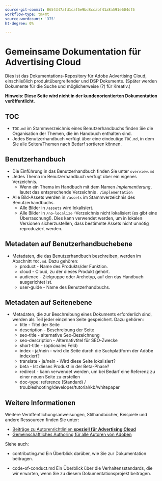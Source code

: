 ```yaml
---
source-git-commit: 0654347afd1caf5e9bd8ccabf41a8a591e604df5
workflow-type: tm+mt
source-wordcount: '375'
ht-degree: 0%

---
```

# Gemeinsame Dokumentation für Advertising Cloud

Dies ist das Dokumentations-Repository für Adobe Advertising Cloud, einschließlich produktübergreifender und DSP Dokumente. (Später werden Dokumente für die Suche und möglicherweise (?) für Kreativ.)

**Hinweis: Diese Seite wird nicht in der kundenorientierten Dokumentation veröffentlicht.**

## TOC

+ `TOC.md` im Stammverzeichnis eines Benutzerhandbuchs finden Sie die Organisation der Themen, die im Handbuch enthalten sind.
+ Jedes Benutzerhandbuch verfügt über eine eindeutige `TOC.md`, in dem Sie alle Seiten/Themen nach Bedarf sortieren können.


## Benutzerhandbuch

+ Die Einführung in das Benutzerhandbuch finden Sie unter `overview.md`
+ Jedes Thema im Benutzerhandbuch verfügt über ein eigenes Verzeichnis.
   + Wenn ein Thema im Handbuch mit dem Namen *Implementierung*, lautet das entsprechende Verzeichnis . `/implementation`
+ Alle Bild-Assets werden in `/assets` im Stammverzeichnis des Benutzerhandbuchs.
   + Alle Bilder in `/assets` wird lokalisiert.
   + Alle Bilder in `/no-localize` -Verzeichnis nicht lokalisiert (es gibt eine Überraschung!). Dies kann verwendet werden, um in lokalen Versionen sicherzustellen, dass bestimmte Assets nicht unnötig reproduziert werden.

## Metadaten auf Benutzerhandbuchebene

+ Metadaten, die das Benutzerhandbuch beschreiben, werden im Abschnitt `TOC.md`. Dazu gehören:
   + product - Name des Produkts/der Funktion.
   + cloud - Cloud, zu der dieses Produkt gehört.
   + audience - Zielgruppe oder Archetyp, auf den das Handbuch ausgerichtet ist.
   + user-guide - Name des Benutzerhandbuchs.

## Metadaten auf Seitenebene

+ Metadaten, die zur Beschreibung eines Dokuments erforderlich sind, werden als Teil jeder einzelnen Seite gespeichert. Dazu gehören:
   + title - Titel der Seite
   + description - Beschreibung der Seite
   + seo-title - alternative Seo-Bezeichnung
   + seo-description - Alternativtitel für SEO-Zwecke
   + short-title - (optionales Feld)
   + index - ja/nein - wird die Seite durch die Suchplattform der Adobe indexiert?
   + translate - ja/nein - Wird diese Seite lokalisiert?
   + beta - Ist dieses Produkt in der Beta-Phase?
   + redirect - kann verwendet werden, um bei Bedarf eine Referenz zu einer neuen Seite zu erstellen
   + doc-type: reference (Standard) / troubleshooting/developer/tutorial/kb/whitepaper

## Weitere Informationen

Weitere Veröffentlichungsanweisungen, Stilhandbücher, Beispiele und andere Ressourcen finden Sie unter:

+ [Beiträge zu Autorenrichtlinien **speziell für Advertising Cloud**](https://wiki.corp.adobe.com/pages/viewpage.action?spaceKey=EfficientFrontier&amp;title=Contributing+Author+Guidelines+for+Advertising+Cloud+Help)
+ [Gemeinschaftliches Authoring für alle Autoren von Adoben](https://experienceleague.adobe.com/docs/authoring-guide-exl/using/home.html)

Siehe auch:

+ contributing.md Ein Überblick darüber, wie Sie zur Dokumentation beitragen.

<!-- * guidelines.md For an overview on what is expected in contributions and how to compose your documentation contributions. -->
+ code-of-conduct.md Ein Überblick über die Verhaltensstandards, die wir erwarten, wenn Sie zu diesem Dokumentationsprojekt beitragen.
